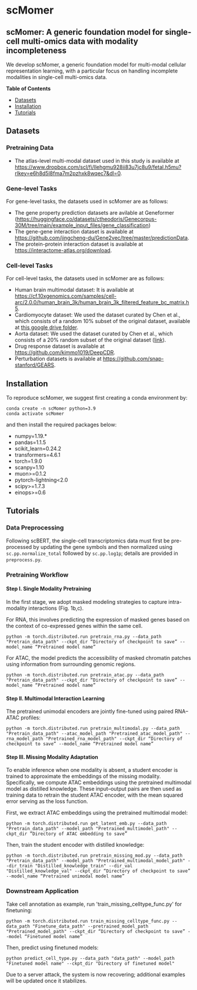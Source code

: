 # scMomer

## scMomer: A generic foundation model for single-cell multi-omics data with modality incompleteness

We develop scMomer, a generic foundation model for multi-modal cellular representation learning, with a particular focus on handling incomplete modalities in single-cell multi-omics data.

**Table of Contents**

* [Datasets](#Datasets)
* [Installation](#Installation)
* [Tutorials](#Tutorials)


## Datasets

### Pretraining Data
*  The atlas-level multi-modal dataset used in this study is available at https://www.dropbox.com/scl/fi/llehgmu928ii83u7jc8u9/fetal.h5mu?rlkey=e6h8d5l8fma7m2pzhxk8wqec7&dl=0.

### Gene-level Tasks
For gene-level tasks, the datasets used in scMomer are as follows:
*  The gene property prediction datasets are avilable at Geneformer (https://huggingface.co/datasets/ctheodoris/Genecorpus-30M/tree/main/example_input_files/gene_classification)
*  The gene-gene interaction dataset is available at https://github.com/jingcheng-du/Gene2vec/tree/master/predictionData.
*  The protein-protein interaction dataset is available at https://interactome-atlas.org/download.

### Cell-level Tasks
For cell-level tasks, the datasets used in scMomer are as follows:
*  Human brain multimodal dataset: It is available at https://cf.10xgenomics.com/samples/cell-arc/2.0.0/human_brain_3k/human_brain_3k_filtered_feature_bc_matrix.h5.
*  Cardiomyocyte dataset: We used the dataset curated by Chen et al., which consists of a random 10% subset of the original dataset, available at [this google drive folder](https://drive.google.com/drive/folders/1LgFvJqWNq9BqHbuxB2tYf62kXs9KqL4t?usp=share_link).	
*  Aorta dataset: We used the dataset curated by Chen et al., which consists of a 20% random subset of the original dataset ([link](https://drive.google.com/drive/folders/1LgFvJqWNq9BqHbuxB2tYf62kXs9KqL4t?usp=share_link)).
*  Drug response dataset is available at https://github.com/kimmo1019/DeepCDR.
* Perturbation datasets is available at https://github.com/snap-stanford/GEARS.



## Installation

To reproduce scMomer, we suggest first creating a conda environment by:

~~~shell
conda create -n scMomer python=3.9
conda activate scMomer
~~~

and then install the required packages below:


- numpy=1.19.*
- pandas=1.1.5
- scikit_learn=0.24.2
- transformers=4.6.1
- torch=1.9.0
- scanpy=1.10
- muon>=0.1.2
- pytorch-lightning<2.0
- scipy>=1.7.3
- einops>=0.6

## Tutorials

### Data Preprocessing

Following scBERT, the single-cell transcriptomics data must first be pre-processed by updating the gene symbols and then normalized using `sc.pp.normalize_total` followed by `sc.pp.log1p`; details are provided in `preprocess.py`.

### Pretraining Workflow

#### Step I. Single Modality Pretraining
In the first stage, we adopt masked modeling strategies to capture intra-modality interactions (Fig. 1b,c). 

For RNA, this involves predicting the expression of masked genes based on the context of co-expressed genes within the same cell. 

~~~shell
python -m torch.distributed.run pretrain_rna.py --data_path "Pretrain_data_path" --ckpt_dir “Directory of checkpoint to save” --model_name “Pretrained model name”
~~~

For ATAC, the model predicts the accessibility of masked chromatin patches using information from surrounding genomic regions.

~~~shell
python -m torch.distributed.run pretrain_atac.py --data_path "Pretrain_data_path" --ckpt_dir “Directory of checkpoint to save” --model_name “Pretrained model name”
~~~

#### Step II. Multimodal Interaction Learning
The pretrained unimodal encoders are jointly fine-tuned using paired RNA–ATAC profiles:

~~~shell
python -m torch.distributed.run pretrain_multimodal.py --data_path "Pretrain_data_path" --atac_model_path "Pretrained_atac_model_path" --rna_model_path "Pretrained_rna_model_path" --ckpt_dir “Directory of checkpoint to save” --model_name “Pretrained model name”
~~~

#### Step III. Missing Modality Adaptation
To enable inference when one modality is absent, a student encoder is trained to approximate the embeddings of the missing modality. Specifically, we compute ATAC embeddings using the pretrained multimodal model as distilled knowledge. These input–output pairs are then used as training data to retrain the student ATAC encoder, with the mean squared error serving as the loss function.

First, we extract ATAC embeddings using the pretrained multimodal model:
~~~shell
python -m torch.distributed.run get_latent_emb.py --data_path "Pretrain_data_path" --model_path "Pretrained_multimodel_path" --ckpt_dir “Directory of ATAC embedding to save”
~~~

Then, train the student encoder with distilled knowledge:

~~~shell
python -m torch.distributed.run pretrain_missing_mod.py --data_path "Pretrain_data_path" --model_path "Pretrained_multimodal_model_path" --dir_train "Distilled_knowledge_train" --dir_val "Distilled_knowledge_val" --ckpt_dir “Directory of checkpoint to save” --model_name “Pretrained unimodal model name”
~~~

### Downstream Application
Take cell annotation as example, run 'train_missing_celltype_func.py' for finetuning:

~~~shell
python -m torch.distributed.run train_missing_celltype_func.py --data_path "Finetune_data_path" --pretrained_model_path "Pretrained_model_path" --ckpt_dir “Directory of checkpoint to save” --model “Finetuned model name”
~~~

Then, predict using finetuned models:

~~~shell
python predict_cell_type.py --data_path "data_path" --model_path "Finetuned model name" --ckpt_dir "Directory of finetuned model"
~~~

Due to a server attack, the system is now recovering; additional examples will be updated once it stabilizes.
